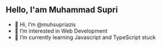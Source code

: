## Hello, I'am Muhammad Supri

- 👋 Hi, I’m @muhsupriazis
- 👀 I’m interested in Web Development
- 🌱 I’m currently learning Javascript and TypeScript stuck

<!---
muhsupriazis/muhsupriazis is a ✨ special ✨ repository because its `README.md` (this file) appears on your GitHub profile.
You can click the Preview link to take a look at your changes.
--->


